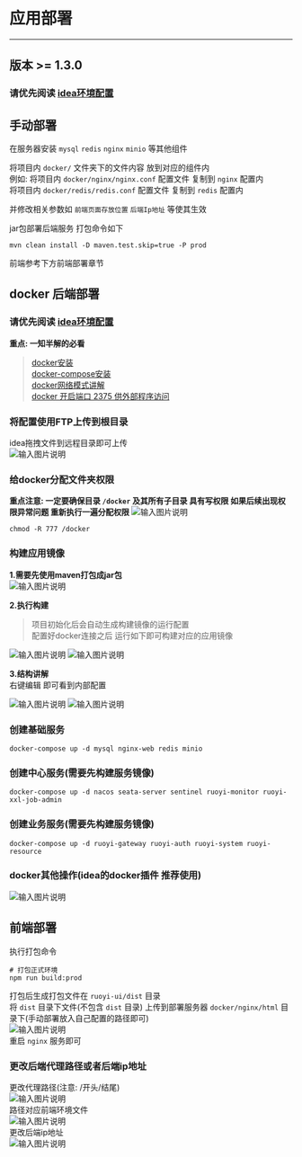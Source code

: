 # 应用部署
- - -
## 版本 >= 1.3.0

### 请优先阅读 [idea环境配置](idea_environment.md)

## 手动部署

在服务器安装 `mysql` `redis` `nginx` `minio` 等其他组件

将项目内 `docker/` 文件夹下的文件内容 放到对应的组件内<br>
例如: 将项目内 `docker/nginx/nginx.conf` 配置文件 复制到 `nginx` 配置内<br>
将项目内 `docker/redis/redis.conf` 配置文件 复制到 `redis` 配置内<br>

并修改相关参数如 `前端页面存放位置` `后端Ip地址` 等使其生效

jar包部署后端服务 打包命令如下
```mvn
mvn clean install -D maven.test.skip=true -P prod
```
前端参考下方前端部署章节


## docker 后端部署

### 请优先阅读 [idea环境配置](https://gitee.com/dromara/RuoYi-Cloud-Plus/wikis/pages?sort_id=5985190&doc_id=2056143)

**重点: 一知半解的必看**
> [docker安装](https://lionli.blog.csdn.net/article/details/83153029)<br>
> [docker-compose安装](https://lionli.blog.csdn.net/article/details/111220320)<br>
> [docker网络模式讲解](https://lionli.blog.csdn.net/article/details/109603785)<br>
> [docker 开启端口 2375 供外部程序访问](https://lionli.blog.csdn.net/article/details/92627962)

### 将配置使用FTP上传到根目录
idea拖拽文件到远程目录即可上传<br>
![输入图片说明](https://foruda.gitee.com/images/1662109450908169859/eaac9299_1766278.png "屏幕截图")

### 给docker分配文件夹权限
**重点注意: 一定要确保目录 `/docker` 及其所有子目录 具有写权限 如果后续出现权限异常问题 重新执行一遍分配权限**
![输入图片说明](https://foruda.gitee.com/images/1662109847279259882/3a2202c1_1766278.png "屏幕截图")
```shell
chmod -R 777 /docker
```
### 构建应用镜像

**1.需要先使用maven打包成jar包**<br>
![输入图片说明](https://foruda.gitee.com/images/1662110477410977621/c6931c42_1766278.png "屏幕截图")

**2.执行构建**<br>
> 项目初始化后会自动生成构建镜像的运行配置<br>
配置好docker连接之后 运行如下即可构建对应的应用镜像

![输入图片说明](https://foruda.gitee.com/images/1662110192257483752/0f754b47_1766278.png "屏幕截图")
![输入图片说明](https://foruda.gitee.com/images/1662120029312793237/89dee3e5_1766278.png "屏幕截图")

**3.结构讲解**<br>
右键编辑 即可看到内部配置<br>

![输入图片说明](https://foruda.gitee.com/images/1662458355500139498/eaa26036_1766278.png "屏幕截图")
![输入图片说明](https://foruda.gitee.com/images/1662458446794722159/32c086a7_1766278.png "屏幕截图")


### 创建基础服务

```shell
docker-compose up -d mysql nginx-web redis minio 
```

### 创建中心服务(需要先构建服务镜像)

```shell
docker-compose up -d nacos seata-server sentinel ruoyi-monitor ruoyi-xxl-job-admin
```

### 创建业务服务(需要先构建服务镜像)

```shell
docker-compose up -d ruoyi-gateway ruoyi-auth ruoyi-system ruoyi-resource
```

### docker其他操作(idea的docker插件 推荐使用)
![输入图片说明](https://foruda.gitee.com/images/1662458296425228696/90b4b4f8_1766278.png "屏幕截图")


## 前端部署

执行打包命令
```shell
# 打包正式环境
npm run build:prod
```
打包后生成打包文件在 `ruoyi-ui/dist` 目录<br>
将 `dist` 目录下文件(不包含 `dist` 目录) 上传到部署服务器 `docker/nginx/html` 目录下(手动部署放入自己配置的路径即可)<br>
![输入图片说明](https://foruda.gitee.com/images/1662110914769648699/07f344c4_1766278.png "屏幕截图")<br>
重启 `nginx` 服务即可


### 更改后端代理路径或者后端ip地址
更改代理路径(注意: /开头/结尾)<br>
![输入图片说明](https://foruda.gitee.com/images/1660185698211067202/屏幕截图.png "屏幕截图.png")<br>
路径对应前端环境文件<br>
![输入图片说明](https://foruda.gitee.com/images/1660185799901071800/屏幕截图.png "屏幕截图.png")<br>
更改后端ip地址<br>
![输入图片说明](https://foruda.gitee.com/images/1660185711265558730/屏幕截图.png "屏幕截图.png")
